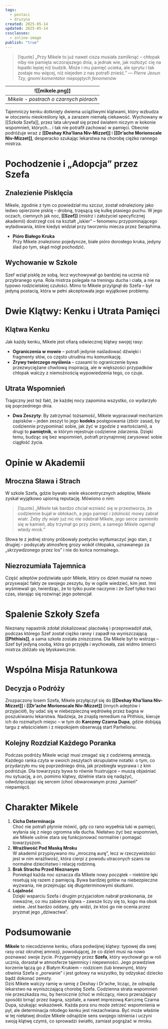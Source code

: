 ```yaml
---
tags:
  - postaci
  - druzyna
created: 2025-05-14
updated: 2025-05-14
cssclasses:
  - inline-image
publish: "true"
---
```

> [!quote] „Przy Mikele to już nawet cisza musiała zamilknąć – chłopak niby nie pamięta wczorajszego dnia, a jednak wie, jak rozłożyć cię na łopatki lepiej niż budzik. Może i mu pamięć ucieka, ale sprytu i tak zostaje mu więcej, niż niejeden z nas potrafi znieść.”
> — _Pierre Jeoun Tzy, gnomi komentator niepojętych fenomenów_

|![[mikele.png]] |
|-|
|*Mikele - postrach o czarnych piórach* |

Tajemniczy kenku dotknięty dwiema uciążliwymi klątwami, który wzbudza w otoczeniu nieokreślony lęk, a zarazem niemałą ciekawość. Wychowany w [[Szkoła Szefa]], przez lata ukrywał się przed światem niczym w kokonie wspomnień, których… i tak nie potrafił zachować w pamięci. Obecnie podróżuje wraz z **[[Deshay Kha’liana Niv-Mizzet]]** i **[[Dr’ache Morionscale Niv-Mizzet]]**, desperacko szukając lekarstwa na chorobę ciężko rannego mistrza.
# Pochodzenie i „Adopcja” przez Szefa
## Znalezienie Pisklęcia
Mikele, zgodnie z tym co powiedział mu szczur, został odnaleziony jako ledwo opierzone pisklę – drobną, trzęsącą się kulkę ptasiego puchu. W jego oczach, ciemnych jak noc, **[[Szef]]** (mistrz i założyciel specyficznej akademii) dostrzegł coś na kształt „iskier” – fenomenu przypominającego wyładowania, które kiedyś widział przy tworzeniu miecza przez Seraphima.
- **Pióro Białego Kruka**  
    Przy Mikele znaleziono pojedyncze, białe pióro dorosłego kruka, jedyny ślad po tym, skąd mógł pochodzić.
## Wychowanie w Szkole
Szef wziął pisklę ze sobą, lecz wychowywał go bardziej na ucznia niż przybranego syna. Rola mistrza polegała na treningu ducha i ciała, a nie na typowo rodzicielskiej czułości. Mimo to Mikele przylgnął do Szefa – był jedyną postacią, która w pełni akceptowała jego wyjątkowe problemy.
# Dwie Klątwy: Kenku i Utrata Pamięci
## Klątwa Kenku
Jak każdy kenku, Mikele jest ofiarą odwiecznej klątwy swojej rasy:
- **Ograniczenia w mowie** – potrafi jedynie naśladować dźwięki i fragmenty słów, co często utrudnia mu komunikację.
- **Zrywy twórczego myślenia** – czasami to ograniczenie bywa przezwyciężane chwilową inspiracją, ale w większości przypadków chłopak walczy z niemożnością wypowiedzenia tego, co czuje.
## Utrata Wspomnień
Tragiczny jest też fakt, że każdej nocy zapomina wszystko, co wydarzyło się poprzedniego dnia.
- **Dwa Zeszyty**: By zatrzymać tożsamość, Mikele wypracował mechanizm zapisków – jeden zeszyt to jego **kodeks** postępowania (zbiór zasad, by codziennie przypominać sobie, jak żyć w zgodzie z wartościami), a drugi to **pamiętnik**, w którym rejestruje codzienne zdarzenia. Dzięki temu, budząc się bez wspomnień, potrafi przynajmniej zarysować sobie ciągłość życia.
# Opinie w Akademii
## Mroczna Sława i Strach
W szkole Szefa, gdzie bywało wiele ekscentrycznych adeptów, Mikele zyskał wyjątkowo upiorną reputację. Mówiono o nim:
> [!quote] „Mikele tak bardzo chciał wznieść się w przestworza, że codziennie bujał w obłokach, a jego pamięć i zdolność mowy zabrał wiatr. Żeby zły wiatr już nic nie odebrał Mikele, jego serce zamieniło się w kamień, aby trzymał go przy ziemi, a samego Mikele ogarnął wtedy mrok.”

Słowa te z jednej strony próbowały poetycko wytłumaczyć jego stan, z drugiej – podsycały atmosferę grozy wokół chłopaka, uznawanego za „skrzywdzonego przez los” i nie do końca normalnego.
## Niezrozumiała Tajemnica
Część adeptów podziwiała upór Mikele, który co dzień musiał na nowo przyswajać fakty ze swojego zeszytu, by w ogóle wiedzieć, kim jest. Inni wyśmiewali go, twierdząc, że to tylko puste naczynie i że Szef tylko traci czas, starając się rozwinąć jego potencjał.
# Spalenie Szkoły Szefa
Nieznany napastnik zdołał zlokalizować placówkę i przeprowadził atak, podczas którego Szef został ciężko ranny i zapadł na wyniszczającą **[[Phthisis]]**, a sama szkoła została zniszczona. Dla Mikele był to wstrząs – Szef był jedyną osobą, która go przyjęła i wychowała, zaś widmo śmierci mistrza zbliżało się błyskawicznie.
# Wspólna Misja Ratunkowa
## Decyzja o Podróży
Zrozpaczony losem Szefa, Mikele przyłączył się do **[[Deshay Kha’liana Niv-Mizzet]]** i **[[Dr’ache Morionscale Niv-Mizzet]]** (innych adeptów i przyjaciół), by udać się w niebezpieczną wędrówkę przez bagna w poszukiwaniu lekarstwa. Nadzieja, że znajdą remedium na Phthisis, kieruje ich do rozmaitych miejsc – w tym do **Karczmy Czarna Dupa**, gdzie dobijają targu z właścicielem i z niepokojem obserwują start Parhelionu.
## Kolejny Rozdział Każdego Poranka
Podczas podróży Mikele wciąż musi zmagać się z codzienną amnezją. Każdego ranka czyta w swoich zeszytach skrupulatne notatki: o tym, co przydarzyło mu się poprzedniego dnia, jak przebiegła wyprawa i z kim podróżuje. Dla towarzyszy bywa to równie frustrujące – muszą objaśniać mu sytuację, a on, pomimo klątwy, dzielnie stara się nadążyć, odwdzięczając się sercem (choć obwarowanym przez „kamień” niepamięci).
# Charakter Mikele
1. **Cicha Determinacja**  
    Choć nie potrafi płynnie mówić, gdy co rano wypełnia luki w pamięci, wyłania się z niego ogromna siła ducha. Niełatwo żyć bez wspomnień, ale Mikele usilnie stara się funkcjonować normalnie i pomagać towarzyszom.
2. **Wrażliwość Pod Maską Mroku**  
    W akademii przypisywano mu „mroczną aurę”, lecz w rzeczywistości jest w nim wrażliwość, która cierpi z powodu utraconych szans na normalne dzieciństwo i relację rodzinną.
3. **Brak Strachu Przed Nieznanym**  
    Poniekąd każda noc oznacza dla Mikele nowy początek – niektóre lęki resetują się razem z pamięcią. Bywa bardziej gotów na niebezpieczne wyzwania, nie przejmując się długoterminowymi skutkami.
4. **Lojalność**  
    Dzięki wsparciu Szefa i drugim przyjaciołom nabrał przekonania, że nieważne, co mu zabierze klątwa – zawsze liczy się to, kogo ma obok siebie. Jest bardzo oddany, gdy widzi, że ktoś go nie ocenia przez pryzmat jego „dziwactwa”.
# Podsumowanie
**Mikele** to niecodzienne kenku, ofiara podwójnej klątwy: typowej dla swej rasy oraz okrutnej amnezji, powodującej, że co dzień musi na nowo poznawać swoje życie. Przygarnięty przez **Szefa**, który wychował go w roli ucznia, dorastał w atmosferze tajemnicy i niepewności. Jego prawdziwe korzenie łączą go z Białym Krukiem – rodzicem (lub krewnym), który obwinia Szefa o „porwanie” i jest gotowy na wszystko, by odzyskać dziecko bądź dokonać zemsty.  
Dziś Mikele walczy ramię w ramię z Deshay i Dr’ache, licząc, że odnajdą lekarstwo na wyniszczającą chorobę Szefa. Codzienna strata wspomnień nie przeszkadza mu, by heroicznie (choć w milczący, nieco przerażający sposób) brnąć przez bagna, szpitale, a nawet imprezową Karczmę Czarna Dupa, szukając wskazówek. Każda pora snu może zetrzeć wspomnienia w pył, ale determinacja młodego kenku jest niezachwiana. Być może właśnie w tej niełatwej drodze Mikele odnajdzie sens swojego istnienia i uczyni swoją klątwę czymś, co sprowadzi światło, zamiast pogrążać w mroku.